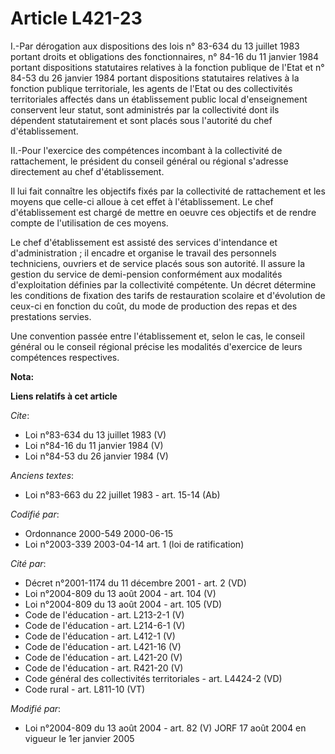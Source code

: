 # Article L421-23

I.-Par dérogation aux dispositions des lois n° 83-634 du 13 juillet 1983 portant droits et obligations des fonctionnaires, n°
84-16 du 11 janvier 1984 portant dispositions statutaires relatives à la fonction publique de l'Etat et n° 84-53 du 26
janvier 1984 portant dispositions statutaires relatives à la fonction publique territoriale, les agents de l'Etat ou des
collectivités territoriales affectés dans un établissement public local d'enseignement conservent leur statut, sont
administrés par la collectivité dont ils dépendent statutairement et sont placés sous l'autorité du chef d'établissement. 

II.-Pour l'exercice des compétences incombant à la collectivité de rattachement, le président du conseil général ou régional
s'adresse directement au chef d'établissement. 

Il lui fait connaître les objectifs fixés par la collectivité de rattachement et les moyens que celle-ci alloue à cet effet à
l'établissement. Le chef d'établissement est chargé de mettre en oeuvre ces objectifs et de rendre compte de l'utilisation de
ces moyens. 

Le chef d'établissement est assisté des services d'intendance et d'administration ; il encadre et organise le travail des
personnels techniciens, ouvriers et de service placés sous son autorité. Il assure la gestion du service de demi-pension
conformément aux modalités d'exploitation définies par la collectivité compétente. Un décret détermine les conditions de
fixation des tarifs de restauration scolaire et d'évolution de ceux-ci en fonction du coût, du mode de production des repas
et des prestations servies. 

Une convention passée entre l'établissement et, selon le cas, le conseil général ou le conseil régional précise les modalités
d'exercice de leurs compétences respectives.

**Nota:**



**Liens relatifs à cet article**

_Cite_:

  - Loi n°83-634 du 13 juillet 1983 (V)
  - Loi n°84-16 du 11 janvier 1984 (V)
  - Loi n°84-53 du 26 janvier 1984 (V)

_Anciens textes_:

  - Loi n°83-663 du 22 juillet 1983 - art. 15-14 (Ab)

_Codifié par_:

  - Ordonnance 2000-549 2000-06-15
  - Loi n°2003-339 2003-04-14 art. 1 (loi de ratification)

_Cité par_:

  - Décret n°2001-1174 du 11 décembre 2001 - art. 2 (VD)
  - Loi n°2004-809 du 13 août 2004 - art. 104 (V)
  - Loi n°2004-809 du 13 août 2004 - art. 105 (VD)
  - Code de l'éducation - art. L213-2-1 (V)
  - Code de l'éducation - art. L214-6-1 (V)
  - Code de l'éducation - art. L412-1 (V)
  - Code de l'éducation - art. L421-16 (V)
  - Code de l'éducation - art. L421-20 (V)
  - Code de l'éducation - art. R421-20 (V)
  - Code général des collectivités territoriales - art. L4424-2 (VD)
  - Code rural - art. L811-10 (VT)

_Modifié par_:

  - Loi n°2004-809 du 13 août 2004 - art. 82 (V) JORF 17 août 2004 en vigueur le 1er janvier 2005
